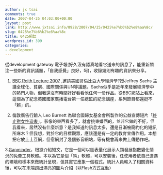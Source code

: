 ```yaml
---
author: jx tsai
comments: true
date: 2007-04-25 04:03:00+00:00
layout: post
link: http://www.jxtsai.info/0928/2007/04/25/0425%e7%b6%b2%e8%aa%8c/
slug: 0425%e7%b6%b2%e8%aa%8c
title: 0425網誌
wordpress_id: 399
categories:
- development
---
```


從development gateway 電子報(好久沒有認真地看它送來的訊息了，能重新關注一些新的資訊議題，「自我感覺」良好，呵)，收錄幾則有趣的資訊來分享。

  


1. [BBC Reith Lecture 2007](http://www.bbc.co.uk/radio4/reith2007/lecture1.shtml) ,邀請美國哥倫比亞大學經濟學?授Jeffrey Sachs 主講全球化、貧窮、國際關係與UN等議題。Sachs似乎是近年來發展經濟學中的熱門人物，但我還沒有時間好好看看他任何一份作品。從BBC網站上看來，這個為了紀念英國國家廣播電台第一任總監的紀念講座，系列節目都還挺不「賴」的。

  


2. 倫敦廣告行銷人 Leo Burnett 為聯合國婦女基金會所製作的公益宣傳短片「[終止對女性迫害](http://www.jxtsai.info/blog/)」。影像的東西看多了，就會挑東嫌西的，並非它做的不好，但我看來，居然沒有什麼新意？是我知道的訊息太多，還是日漸被簡約化的短訊所麻木？但我想，對於它的目標觀眾，應該還是有一定的教育宣傳作用。本想把它放上土豆網，但宿網封了幾個影音網站，等有機會再來做上傳動作吧。

  
  


3.[Gapminder](http://www.gapminder.org/downloads/applications/)，根據介紹短文，它是一個可以圖表量化展示人類發展指數變化情況的免費工具軟體。本以為它是個「純」軟體，可以安裝後，任使用者依自己遭遇的環境和樣本來做統計呈現，但其實它應象一個程式，統計人員輸入了相關資料後，可以在末端跑出漂亮的圖片介紹（以Flash方式互動）  
  


  
  

